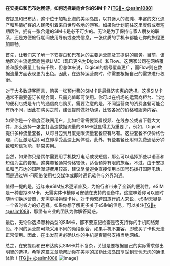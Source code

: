 **在安提瓜和巴布达畅游，如何选择最适合你的SIM卡？[[TG💪+ @esim1088](https://t.me/s/esim1088)]**

安提瓜和巴布达，这个位于加勒比海的美丽岛国，以其迷人的海滩、丰富的文化遗产和热情好客的人民吸引着来自世界各地的游客。如果你计划前往这里度假或者短期居住，拥有一张合适的SIM卡是必不可少的。无论是为了保持与家人朋友的联系，还是方便旅行期间使用导航或查找信息，一张优质的手机卡都能让你的旅程更加顺畅。

首先，让我们来了解一下安提瓜和巴布达的主要运营商及其提供的服务。目前，该地区的主流运营商包括LIME（现已更名为Digicel）和Flow。这两家公司在网络覆盖和服务质量上各有千秋，但总体来说，Digicel的信号覆盖更广，而Flow则在数据流量方面表现更为出色。因此，在选择运营商时，你需要根据自己的需求进行权衡。

对于大多数游客而言，购买一张预付费的SIM卡是最经济实惠的选择。这类SIM卡通常不需要签订长期合同，只需充值即可使用。你可以在机场的运营商柜台、当地的便利店或是专门的通信商店购买。需要注意的是，不同运营商的资费套餐可能会有所不同，因此在购买之前，建议提前做好功课，比较各家的价格和服务内容。

如果你是一个重度互联网用户，比如经常需要观看视频、在线办公或者下载大文件，那么选择一张主打高速数据流量的SIM卡就显得尤为重要了。例如，Digicel提供多种流量套餐，从每日包到月度无限流量套餐应有尽有。这些套餐不仅价格合理，而且激活后即可立即享受高速上网体验。此外，有些套餐还附带免费通话分钟数和短信功能，非常实用。

当然，如果你只是偶尔需要用手机拨打电话或发短信，那么可以选择那些以语音和短信为主的套餐。这类套餐通常价格较低，适合预算有限的旅客。不过，由于安提瓜和巴布达的国际漫游费用较高，建议尽量避免直接使用本国号码拨打国际电话，而是通过Wi-Fi网络使用社交媒体或即时通讯软件与外界沟通。

值得一提的是，近年来eSIM技术逐渐普及，为旅行者带来了全新的便利性。eSIM是一种虚拟SIM卡，无需实体卡槽即可安装在支持的设备中。这意味着你可以随时随地切换运营商，无需更换物理卡片。对于频繁跨国旅行的人来说，eSIM无疑是一个省时省力的好选择。如果你想了解更多关于eSIM的信息，可以关注[TG💪+ @esim1088](https://t.me/s/esim1088)，那里有专业的团队为你解答疑惑。

最后，无论你选择哪种类型的SIM卡，都不要忘记检查是否支持你的手机网络频段。不同的运营商可能采用不同的频段组合，如果手机不兼容，即使买了卡也无法正常使用。因此，在出发前务必确认你的手机是否能够支持当地网络。

总之，在安提瓜和巴布达购买SIM卡并不复杂，关键是要根据自己的实际需求做出明智的选择。希望这篇文章能帮助你在美丽的加勒比海岛国享受到无忧无虑的通讯体验！[[TG💪+ @esim1088](https://t.me/s/esim1088) ![Image](https://i.postimg.cc/4NQfJmqS/Snipaste-2025-05-13-00-14-12.png)]